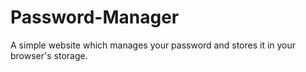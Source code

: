 # Password-Manager
A simple website which manages your password and stores it in your browser's storage.
